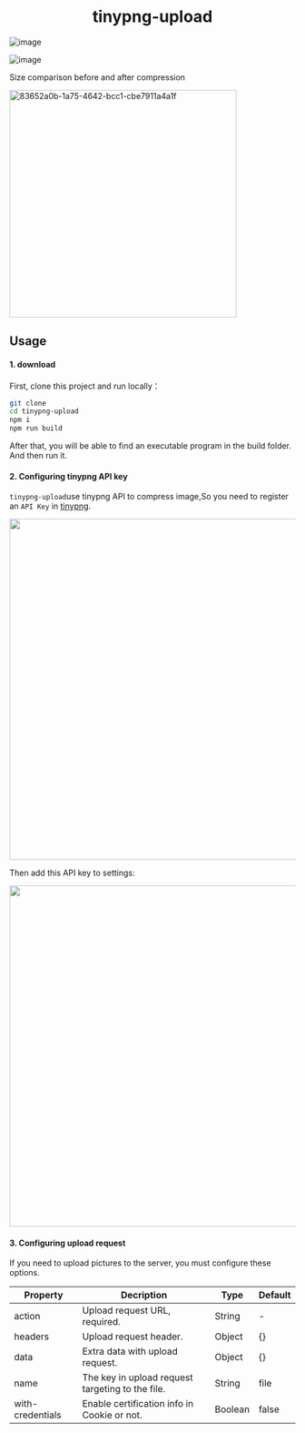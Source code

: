 <h1 align=center>tinypng-upload</h1>

![image](https://user-images.githubusercontent.com/21073039/41909201-02c933c4-7979-11e8-9c69-5e78f88f4ab3.gif)

![image](https://user-images.githubusercontent.com/21073039/41909498-bb50812c-7979-11e8-82a6-aba99e0eaa3b.gif)

Size comparison before and after compression

<img width="400" alt="83652a0b-1a75-4642-bcc1-cbe7911a4a1f" src="https://user-images.githubusercontent.com/21073039/41909762-70d26786-797a-11e8-8e47-bbbce7bbc349.png">

## Usage

#### 1. download
First, clone this project and run locally：
```bash
git clone 
cd tinypng-upload
npm i
npm run build
```
After that, you will be able to find an executable program in the build folder. And then run it.

#### 2. Configuring tinypng API key 
`tinypng-upload`use tinypng API to compress image,So you need to register an `API Key` in [tinypng](https://tinypng.com/).


<img width="600" src="http://img.souche.com/f2e/3c2825b28b8e2c37f0c36b3b8ed16746.png">

Then add this API key to settings:

<img width="600" src="https://user-images.githubusercontent.com/21073039/41910806-5be0a33a-797d-11e8-8de9-24b42c21fa85.png">


#### 3. Configuring upload request
If you need to upload pictures to the server, you must configure these options.

|Property|Decription|Type|Default|
|---|---|---|---|
|action|Upload request URL, required.	| String|-|
|headers|Upload request header.	|Object|{}|
|data|Extra data with upload request.|Object|{}|
|name|The key in upload request targeting to the file.|String|file|
|with-credentials|Enable certification info in Cookie or not.|Boolean|false|


